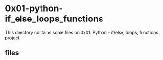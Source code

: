 # 0x01-python-if_else_loops_functions

This directory contains some files on 0x01. Python - if/else, loops, functions project

## files

